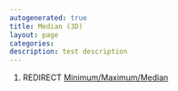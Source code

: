 ```yaml
---
autogenerated: true
title: Median (3D)
layout: page
categories: 
description: test description
---
```


1.  REDIRECT [Minimum/Maximum/Median](Minimum_Maximum_Median)
